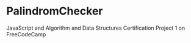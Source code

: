 # PalindromChecker
JavaScript and Algorithm and Data Structures Certification Project 1 on FreeCodeCamp
